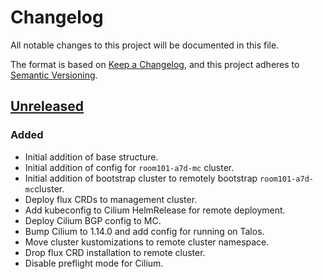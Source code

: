 # Changelog

All notable changes to this project will be documented in this file.

The format is based on [Keep a Changelog](https://keepachangelog.com/en/1.0.0/),
and this project adheres to [Semantic Versioning](https://semver.org/spec/v2.0.0.html).

## [Unreleased]

### Added

- Initial addition of base structure.
- Initial addition of config for `room101-a7d-mc` cluster.
- Initial addition of bootstrap cluster to remotely bootstrap `room101-a7d-mc`cluster.
- Deploy flux CRDs to management cluster.
- Add kubeconfig to Cilium HelmRelease for remote deployment.
- Deploy Cilium BGP config to MC.
- Bump Cilium to 1.14.0 and add config for running on Talos.
- Move cluster kustomizations to remote cluster namespace.
- Drop flux CRD installation to remote cluster.
- Disable preflight mode for Cilium.

[Unreleased]: https://github.com/a7d-corp/homelab-clusters-fleet/tree/main

